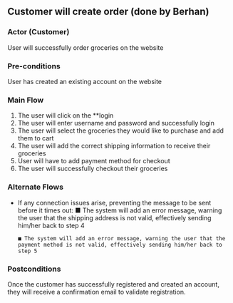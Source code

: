 ## Customer will create order (done by Berhan)

### Actor (Customer)
User will successfully order groceries on the website 

### Pre-conditions
User has created an existing account on the website

### Main Flow
1. The user will click on the **login 
2. The user will enter username and password and successfully login
3. The user will select the groceries they would like to purchase and add them to cart
4. The user will add the correct shipping information to receive their groceries
5. User will have to add payment method for checkout
6. The user will successfully checkout their groceries

### Alternate Flows
- If any connection issues arise, preventing the message to be sent before it times out:
      ■	The system will add an error message, warning the user that the shipping address is not valid, effectively sending him/her back to step 4
      
      ■	The system will add an error message, warning the user that the payment method is not valid, effectively sending him/her back to step 5

### Postconditions
Once the customer has successfully registered and created an account, they will receive a confirmation email to validate registration.
